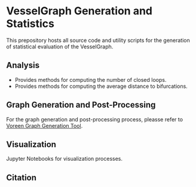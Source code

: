 # VesselGraph Generation and Statistics

This prepository hosts all source code and utility scripts for the generation of statistical evaluation of the VesselGraph.

## Analysis

- Provides methods for computing the number of closed loops.
- Provides methods for computing the average distance to bifurcations.

## Graph Generation and Post-Processing

For the graph generation and post-processing process, pleasse refer to [Voreen Graph Generation Tool](https://github.com/jqmcginnis/voreen).

## Visualization

Jupyter Notebooks for visualization processes.

## Citation